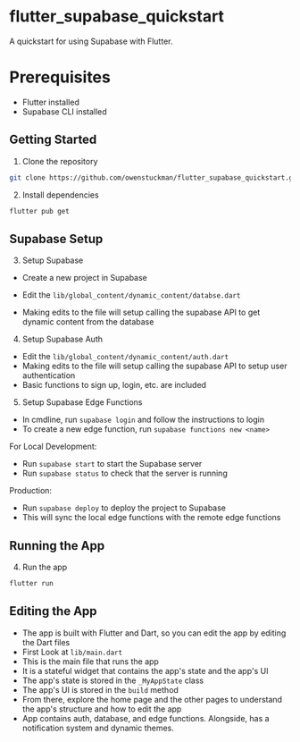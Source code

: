 # flutter_supabase_quickstart

A quickstart for using Supabase with Flutter.

# Prerequisites

- Flutter installed
- Supabase CLI installed

## Getting Started

1. Clone the repository

```bash
git clone https://github.com/owenstuckman/flutter_supabase_quickstart.git
```

2. Install dependencies

```bash
flutter pub get
```

## Supabase Setup

3. Setup Supabase

- Create a new project in Supabase

- Edit the `lib/global_content/dynamic_content/databse.dart`
- Making edits to the file will setup calling the supabase API to get dynamic content from the database

4. Setup Supabase Auth
- Edit the `lib/global_content/dynamic_content/auth.dart`
- Making edits to the file will setup calling the supabase API to setup user authentication
- Basic functions to sign up, login, etc. are included

5. Setup Supabase Edge Functions
- In cmdline, run `supabase login` and follow the instructions to login
- To create a new edge function, run `supabase functions new <name>`

For Local Development:
- Run `supabase start` to start the Supabase server
- Run `supabase status` to check that the server is running

Production:
- Run `supabase deploy` to deploy the project to Supabase
- This will sync the local edge functions with the remote edge functions

## Running the App

4. Run the app

```bash
flutter run
```
## Editing the App

- The app is built with Flutter and Dart, so you can edit the app by editing the Dart files
- First Look at `lib/main.dart`
- This is the main file that runs the app
- It is a stateful widget that contains the app's state and the app's UI
- The app's state is stored in the `_MyAppState` class
- The app's UI is stored in the `build` method
- From there, explore the home page and the other pages to understand the app's structure and how to edit the app
- App contains auth, database, and edge functions. Alongside, has a notification system and dynamic themes.


